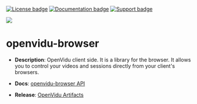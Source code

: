 [![License badge](https://img.shields.io/badge/license-Apache2-orange.svg)](http://www.apache.org/licenses/LICENSE-2.0)
[![Documentation badge](https://readthedocs.org/projects/fiware-orion/badge/?version=latest)](http://openvidu.io/docs/reference-docs/openvidu-browser/)
[![Support badge](https://img.shields.io/badge/support-sof-yellowgreen.svg)](https://groups.google.com/forum/#!forum/openvidu)

[![][OpenViduLogo]](http://openvidu.io)

openvidu-browser
===

- **Description**: OpenVidu client side. It is a library for the browser. It allows you to control your videos and sessions directly from your client's browsers.

- **Docs**: [openvidu-browser API](http://openvidu.io/docs/reference-docs/openvidu-browser/)

- **Release**: [OpenVidu Artifacts](http://openvidu.io/docs/reference-docs/openvidu-artifacts/)

[OpenViduLogo]: https://secure.gravatar.com/avatar/5daba1d43042f2e4e85849733c8e5702?s=120
